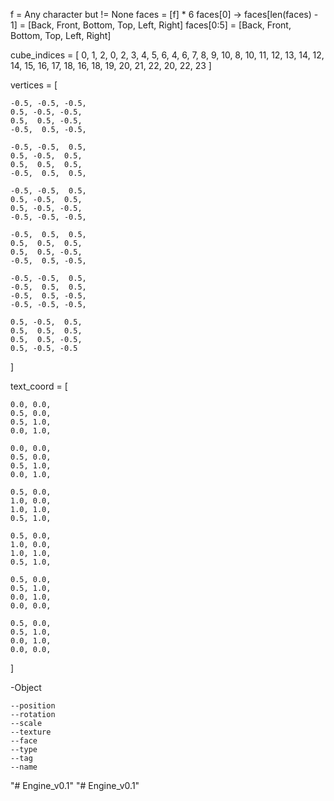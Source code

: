 f = Any character but != None
faces = [f] * 6
faces[0] -> faces[len(faces) - 1] = [Back, Front, Bottom, Top, Left, Right]
faces[0:5] = [Back, Front, Bottom, Top, Left, Right]

cube_indices = [
    0, 1, 2, 0, 2, 3,
    4, 5, 6, 4, 6, 7,
    8, 9, 10, 8, 10, 11,
    12, 13, 14, 12, 14, 15,
    16, 17, 18, 16, 18, 19,
    20, 21, 22, 20, 22, 23
]

vertices = [

    -0.5, -0.5, -0.5,
    0.5, -0.5, -0.5,
    0.5,  0.5, -0.5,
    -0.5,  0.5, -0.5,

    -0.5, -0.5,  0.5,
    0.5, -0.5,  0.5,
    0.5,  0.5,  0.5,
    -0.5,  0.5,  0.5,

    -0.5, -0.5,  0.5,
    0.5, -0.5,  0.5,
    0.5, -0.5, -0.5,
    -0.5, -0.5, -0.5,

    -0.5,  0.5,  0.5,
    0.5,  0.5,  0.5,
    0.5,  0.5, -0.5,
    -0.5,  0.5, -0.5,

    -0.5, -0.5,  0.5,
    -0.5,  0.5,  0.5,
    -0.5,  0.5, -0.5,
    -0.5, -0.5, -0.5,

    0.5, -0.5,  0.5,
    0.5,  0.5,  0.5,
    0.5,  0.5, -0.5,
    0.5, -0.5, -0.5
]

text_coord = [

    0.0, 0.0,
    0.5, 0.0,
    0.5, 1.0,
    0.0, 1.0,

    0.0, 0.0,
    0.5, 0.0,
    0.5, 1.0,
    0.0, 1.0,

    0.5, 0.0,
    1.0, 0.0,
    1.0, 1.0,
    0.5, 1.0,

    0.5, 0.0,
    1.0, 0.0,
    1.0, 1.0,
    0.5, 1.0,

    0.5, 0.0,
    0.5, 1.0,
    0.0, 1.0,
    0.0, 0.0,

    0.5, 0.0,
    0.5, 1.0,
    0.0, 1.0,
    0.0, 0.0,
]


-Object

    --position
    --rotation
    --scale
    --texture
    --face
    --type
    --tag
    --name

"# Engine_v0.1" 
"# Engine_v0.1" 
